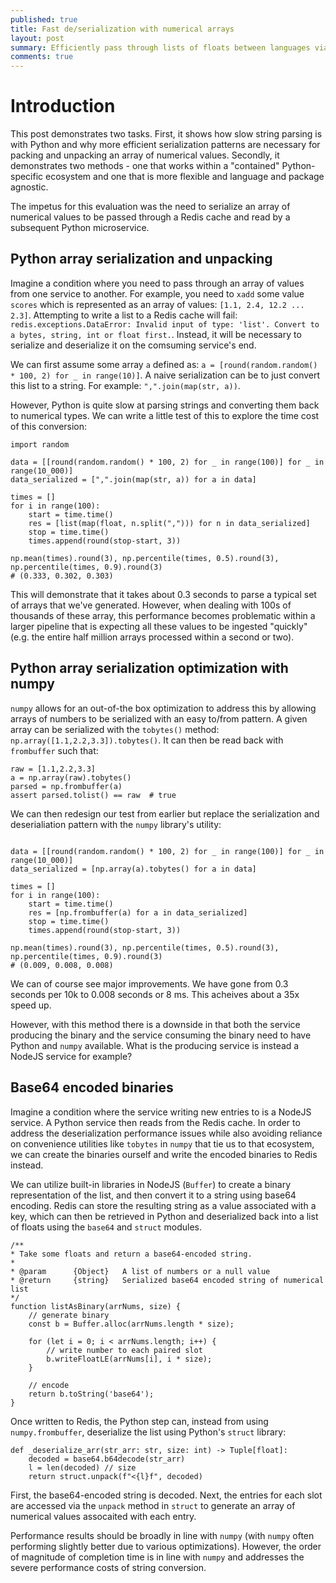 ```yaml
---
published: true
title: Fast de/serialization with numerical arrays
layout: post
summary: Efficiently pass through lists of floats between languages via Redis
comments: true
---
```


# Introduction

This post demonstrates two tasks. First, it shows how slow string parsing is with Python and why more efficient serialization patterns are necessary for packing and unpacking an array of numerical values. Secondly, it demonstrates two methods - one that works within a "contained" Python-specific ecosystem and one that is more flexible and language and package agnostic.

The impetus for this evaluation was the need to serialize an array of numerical values to be passed through a Redis cache and read by a subsequent Python microservice.

## Python array serialization and unpacking

Imagine a condition where you need to pass through an array of values from one service to another. For example, you need to `xadd` some value `scores` which is represented as an array of values: `[1.1, 2.4, 12.2 ... 2.3]`. Attempting to write a list to a Redis cache will fail: `redis.exceptions.DataError: Invalid input of type: 'list'. Convert to a bytes, string, int or float first.`. Instead, it will be necessary to serialize and deserialize it on the comsuming service's end.

We can first assume some array `a` defined as: `a = [round(random.random() * 100, 2) for _ in range(10)]`. A naive serialization can be to just convert this list to a string. For example: `",".join(map(str, a))`.

However, Python is quite slow at parsing strings and converting them back to numerical types. We can write a little test of this to explore the time cost of this conversion:

```
import random

data = [[round(random.random() * 100, 2) for _ in range(100)] for _ in range(10_000)]
data_serialized = [",".join(map(str, a)) for a in data]

times = []
for i in range(100):
    start = time.time()
    res = [list(map(float, n.split(","))) for n in data_serialized]
    stop = time.time()
    times.append(round(stop-start, 3))
    
np.mean(times).round(3), np.percentile(times, 0.5).round(3), np.percentile(times, 0.9).round(3)
# (0.333, 0.302, 0.303)
```

This will demonstrate that it takes about 0.3 seconds to parse a typical set of arrays that we've generated. However, when dealing with 100s of thousands of these array, this performance becomes problematic within a larger pipeline that is expecting all these values to be ingested "quickly" (e.g. the entire half million arrays processed within a second or two).

## Python array serialization optimization with numpy

`numpy` allows for an out-of-the box optimization to address this by allowing arrays of numbers to be serialized with an easy to/from pattern. A given array can be serialized with the `tobytes()` method: `np.array([1.1,2.2,3.3]).tobytes()`. It can then be read back with `frombuffer` such that:

```
raw = [1.1,2.2,3.3]
a = np.array(raw).tobytes()
parsed = np.frombuffer(a)
assert parsed.tolist() == raw  # true
```

We can then redesign our test from earlier but replace the serialization and deserialiation pattern with the `numpy` library's utility:

```import random

data = [[round(random.random() * 100, 2) for _ in range(100)] for _ in range(10_000)]
data_serialized = [np.array(a).tobytes() for a in data]

times = []
for i in range(100):
    start = time.time()
    res = [np.frombuffer(a) for a in data_serialized]
    stop = time.time()
    times.append(round(stop-start, 3))
    
np.mean(times).round(3), np.percentile(times, 0.5).round(3), np.percentile(times, 0.9).round(3)
# (0.009, 0.008, 0.008)
```

We can of course see major improvements. We have gone from 0.3 seconds per 10k to 0.008 seconds or 8 ms. This acheives about a 35x speed up.

However, with this method there is a downside in that both the service producing the binary and the service consuming the binary need to have Python and `numpy` available. What is the producing service is instead a NodeJS service for example?

## Base64 encoded binaries

Imagine a condition where the service writing new entries to is a NodeJS service. A Python service then reads from the Redis cache. In order to address the deserialization performance issues while also avoiding reliance on convenience utilities like `tobytes` in `numpy` that tie us to that ecosystem, we can create the binaries ourself and write the encoded binaries to Redis instead.

We can utilize built-in libraries in NodeJS (`Buffer`) to create a binary representation of the list, and then convert it to a string using base64 encoding. Redis can store the resulting string as a value associated with a key, which can then be retrieved in Python and deserialized back into a list of floats using the `base64` and `struct` modules.

```
/**
* Take some floats and return a base64-encoded string.
*
* @param      {Object}   A list of numbers or a null value
* @return     {string}   Serialized base64 encoded string of numerical list
*/
function listAsBinary(arrNums, size) {
    // generate binary
    const b = Buffer.alloc(arrNums.length * size);

    for (let i = 0; i < arrNums.length; i++) {
        // write number to each paired slot
        b.writeFloatLE(arrNums[i], i * size);
    }

    // encode
    return b.toString('base64');
}
```

Once written to Redis, the Python step can, instead from using `numpy.frombuffer`, deserialize the list using Python's `struct` library:

```
def _deserialize_arr(str_arr: str, size: int) -> Tuple[float]:
    decoded = base64.b64decode(str_arr)
    l = len(decoded) // size
    return struct.unpack(f"<{l}f", decoded)
```

First, the base64-encoded string is decoded. Next, the entries for each slot are accessed via the `unpack` method in `struct` to generate an array of numerical values assocaited with each entry.

Performance results should be broadly in line with `numpy` (with `numpy` often performing slightly better due to various optimizations). However, the order of magnitude of completion time is in line with `numpy` and addresses the severe performance costs of string conversion.